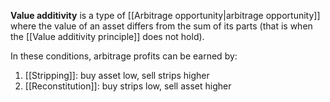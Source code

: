 **Value additivity** is a type of [[Arbitrage opportunity|arbitrage opportunity]] where the value of an asset differs from the sum of its parts (that is when the [[Value additivity principle]] does not hold). 

In these conditions, arbitrage profits can be earned by:
1. [[Stripping]]: buy asset low, sell strips higher
2. [[Reconstitution]]: buy strips low, sell asset higher